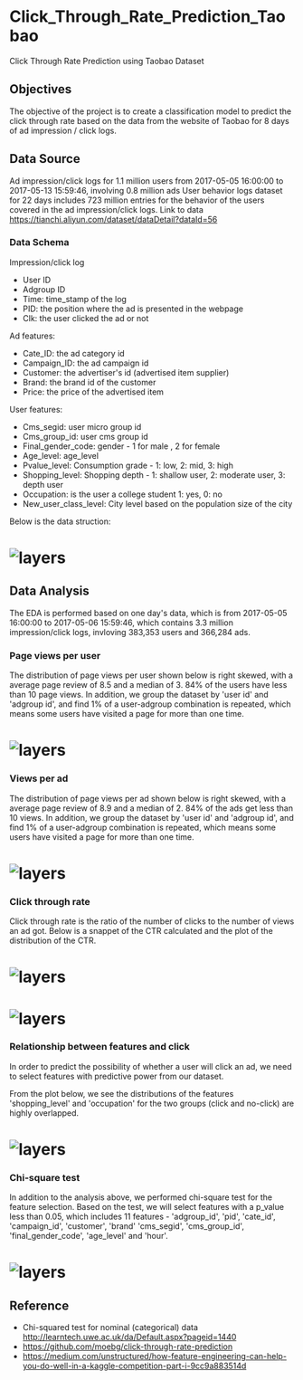 # Click_Through_Rate_Prediction_Taobao
Click Through Rate Prediction using Taobao Dataset

## Objectives
The objective of the project is to create a classification model to predict the click through rate based on the data from the website of Taobao for 8 days of ad impression / click logs.

## Data Source
Ad impression/click logs for 1.1 million users from 2017-05-05 16:00:00 to 2017-05-13 15:59:46, involving 0.8 million ads
User behavior logs dataset for 22 days includes 723 million entries for the behavior of the users covered in the ad impression/click logs. Link to data https://tianchi.aliyun.com/dataset/dataDetail?dataId=56

### Data Schema

Impression/click log
* User ID
* Adgroup ID
* Time: time_stamp of the log
* PID: the position where the ad is presented in the webpage
* Clk: the user clicked the ad or not

Ad features:
* Cate_ID: the ad category id
* Campaign_ID: the ad campaign id
* Customer: the advertiser's id (advertised item supplier)
* Brand: the brand id of the customer
* Price: the price of the advertised item

User features:
* Cms_segid: user micro group id
* Cms_group_id: user cms group id
* Final_gender_code: gender - 1 for male , 2 for female
* Age_level: age_level
* Pvalue_level: Consumption grade - 1: low,  2: mid,  3: high 
* Shopping_level: Shopping depth - 1: shallow user, 2: moderate user, 3: depth user
* Occupation: is the user a college student 1: yes, 0: no
* New_user_class_level: City level based on the population size of the city

Below is the data struction:
# ![layers](Visualization/CTRDataStructure.png)

## Data Analysis
The EDA is performed based on one day's data, which is from 2017-05-05 16:00:00 to 2017-05-06 15:59:46, which contains 3.3 million impression/click logs, invloving 383,353 users and 366,284 ads.

### Page views per user
The distribution of page views per user shown below is right skewed, with a average page review of 8.5 and a median of 3. 84% of the users have less than 10 page views. In addition, we group the dataset by 'user id' and 'adgroup id', and find 1% of a user-adgroup combination is repeated, which means some users have visited a page for more than one time.
# ![layers](Visualization/DistributionOfViewsPerUser.png)

### Views per ad
The distribution of page views per ad shown below is right skewed, with a average page review of 8.9 and a median of 2. 84% of the ads get less than 10 views. In addition, we group the dataset by 'user id' and 'adgroup id', and find 1% of a user-adgroup combination is repeated, which means some users have visited a page for more than one time.
# ![layers](Visualization/DistributionOfViewsPerAd.png)

### Click through rate
Click through rate is the ratio of the number of clicks to the number of views an ad got. Below is a snappet of the CTR calculated and the plot of the distribution of the CTR.
# ![layers](Visualization/CTR_Calc.png) 

# ![layers](Visualization/CTRDensityDistribution.png)

### Relationship between features and click
In order to predict the possibility of whether a user will click an ad, we need to select features with predictive power from our dataset. 

From the plot below, we see the distributions of the features 'shopping_level' and 'occupation' for the two groups (click and no-click) are highly overlapped.
# ![layers](Visualization/Distribution_of_Features_in_clk_noclk_groups.png)

### Chi-square test
In addition to the analysis above, we performed chi-square test for the feature selection. Based on the test, we will select features with a p_value less than 0.05, which includes 11 features - 'adgroup_id', 'pid', 'cate_id', 'campaign_id', 'customer', 'brand' 'cms_segid', 'cms_group_id', 'final_gender_code', 'age_level' and 'hour'.
# ![layers](Visualization/chi2_test.png)

## Reference
* Chi-squared test for nominal (categorical) data http://learntech.uwe.ac.uk/da/Default.aspx?pageid=1440
* https://github.com/moebg/click-through-rate-prediction
* https://medium.com/unstructured/how-feature-engineering-can-help-you-do-well-in-a-kaggle-competition-part-i-9cc9a883514d






